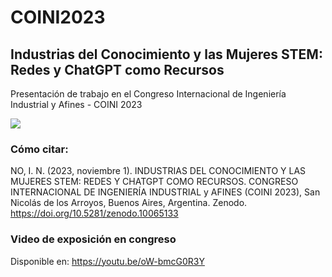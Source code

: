 # COINI2023
## Industrias del Conocimiento y las Mujeres STEM: Redes y ChatGPT como Recursos

Presentación de trabajo en el Congreso Internacional de Ingeniería Industrial y Afines - COINI 2023

![](https://i.giphy.com/media/oSVKvV5j4mIyA/giphy.webp)

### Cómo citar:
NO, I. N. (2023, noviembre 1). INDUSTRIAS DEL CONOCIMIENTO Y LAS MUJERES STEM: REDES Y CHATGPT COMO RECURSOS. CONGRESO INTERNACIONAL DE INGENIERÍA INDUSTRIAL y AFINES (COINI 2023), San Nicolás de los Arroyos, Buenos Aires, Argentina. Zenodo. https://doi.org/10.5281/zenodo.10065133

### Video de exposición en congreso
Disponible en: https://youtu.be/oW-bmcG0R3Y
